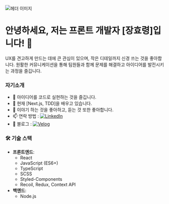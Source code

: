 <!--
**hyo-ryeong/hyo-ryeong** is a ✨ _special_ ✨ repository because its `README.md` (this file) appears on your GitHub profile.

Here are some ideas to get you started:

- 🔭 I’m currently working on ...
- 🌱 I’m currently learning ...
- 👯 I’m looking to collaborate on ...
- 🤔 I’m looking for help with ...
- 💬 Ask me about ...
- 📫 How to reach me: ...
- 😄 Pronouns: ...
- ⚡ Fun fact: ...
-->

![헤더 이미지](https://ac-p3.namu.la/20210520/4b17730ac450411bf98395a77e47acf862d8d5db89e16233c478f0b80cb91579.jpg?expires=1722400795&key=z27rE_yiTeKuW3RKb6axvA&type=orig)  <!-- 재미있는 이미지를 첨부할 수 있는 URL을 추가하세요 -->

# 안녕하세요, 저는 프론트 개발자 [장효령]입니다! 👋

UX를 견고하게 만드는 데에 큰 관심이 있으며, 작은 디테일까지 신경 쓰는 것을 좋아합니다. 원활한 커뮤니케이션을 통해 팀원들과 함께 문제를 해결하고 아이디어를 발전시키는 과정을 즐깁니다.

### 자기소개

- 🚀 아이디어를 코드로 실현하는 것을 즐깁니다.
- 🌱 현재 [Next.js, TDD]을 배우고 있습니다.
- 💬 이야기 하는 것을 좋아하고, 듣는 것 또한 좋아합니다.
- 📫 연락 방법 : [![LinkedIn](https://img.shields.io/badge/LinkedIn-0077B5?style=for-the-badge&logo=linkedin&logoColor=white)](https://linkedin.com/in/령-효-586bab317)
- 📝 블로그 : [![Velog](https://img.shields.io/badge/Velog-20C997?style=for-the-badge&logo=velog&logoColor=white)](https://velog.io/@ryeong1109/posts)


### 🛠️ 기술 스택

- **프론트엔드**: 
  - React
  - JavaScript (ES6+)
  - TypeScript
  - SCSS
  - Styled-Components
  - Recoil, Redux, Context API
- **백엔드**: 
  - Node.js


<!-- ### 📈 GitHub 통계

![GitHub 통계](https://github-readme-stats.vercel.app/api?username=your-github-username&show_icons=true&theme=radical)
![사용 언어](https://github-readme-stats.vercel.app/api/top-langs/?username=your-github-username&layout=compact&theme=radical) -->

 <!-- ### 🌐 소셜 링크

[![LinkedIn](https://img.shields.io/badge/LinkedIn-0077B5?style=for-the-badge&logo=linkedin&logoColor=white)](https://linkedin.com/in/your-linkedin)
[![Twitter](https://img.shields.io/badge/Twitter-1DA1F2?style=for-the-badge&logo=twitter&logoColor=white)](https://twitter.com/your-twitter)

 필요에 따라 더 많은 배지와 소셜 미디어 링크를 추가할 수 있습니다 -->




